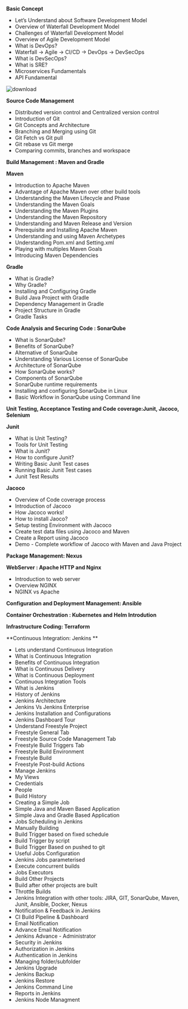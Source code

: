 **Basic Concept**
* Let’s Understand about Software Development Model
* Overview of Waterfall Development Model
* Challenges of Waterfall Development Model
* Overview of Agile Development Model
* What is DevOps?
* Waterfall -> Agile -> CI/CD -> DevOps -> DevSecOps
* What is DevSecOps?
* What is SRE?
* Microservices Fundamentals
* API Fundamental

![download](https://user-images.githubusercontent.com/46215433/197525096-391722d2-10cd-4a12-ae5c-2d9cd347a107.png)


**Source Code Management**

* Distributed version control and Centralized version control
* Introduction of Git
* Git Concepts and Architecture
* Branching and Merging using Git
* Git Fetch vs Git pull
* Git rebase vs Git merge
* Comparing commits, branches and workspace

**Build Management : Maven and Gradle**

**Maven**

* Introduction to Apache Maven
* Advantage of Apache Maven over other build tools
* Understanding the Maven Lifecycle and Phase
* Understanding the Maven Goals
* Understanding the Maven Plugins
* Understanding the Maven Repository
* Understanding and Maven Release and Version
* Prerequisite and Installing Apache Maven
* Understanding and using Maven Archetypes
* Understanding Pom.xml and Setting.xml
* Playing with multiples Maven Goals
* Introducing Maven Dependencies

**Gradle**

* What is Gradle?
* Why Gradle?
* Installing and Configuring Gradle
* Build Java Project with Gradle
* Dependency Management in Gradle
* Project Structure in Gradle
* Gradle Tasks

**Code Analysis and Securing Code : SonarQube**

* What is SonarQube?
* Benefits of SonarQube?
* Alternative of SonarQube
* Understanding Various License of SonarQube
* Architecture of SonarQube
* How SonarQube works?
* Components of SonarQube
* SonarQube runtime requirements
* Installing and configuring SonarQube in Linux
* Basic Workflow in SonarQube using Command line

**Unit Testing, Acceptance Testing and Code coverage:Junit, Jacoco, Selenium**

**Junit**

* What is Unit Testing?
* Tools for Unit Testing
* What is Junit?
* How to configure Junit?
* Writing Basic Junit Test cases
* Running Basic Junit Test cases
* Junit Test Results

**Jacoco**

* Overview of Code coverage process
* Introduction of Jacoco
* How Jacoco works!
* How to install Jaoco?
* Setup testing Environment with Jacoco
* Create test data files using Jacoco and Maven
* Create a Report using Jacoco
* Demo - Complete workflow of Jacoco with Maven and Java Project

**Package  Management: Nexus**

**WebServer : Apache HTTP and Nginx**

* Introduction to web server
* Overview NGINX
* NGINX vs Apache

**Configuration and Deployment Management: Ansible**

**Container Orchestration : Kubernetes and Helm Introdution**

**Infrastructure Coding: Terraform**

**Continuous Integration: Jenkins **

* Lets understand Continuous Integration
* What is Continuous Integration
* Benefits of Continuous Integration
* What is Continuous Delivery
* What is Continuous Deployment
* Continuous Integration Tools
* What is Jenkins
* History of Jenkins
* Jenkins Architecture
* Jenkins Vs Jenkins Enterprise
* Jenkins Installation and Configurations
* Jenkins Dashboard Tour
* Understand Freestyle Project
* Freestyle General Tab
* Freestyle Source Code Management Tab
* Freestyle Build Triggers Tab
* Freestyle Build Environment
* Freestyle Build
* Freestyle Post-build Actions
* Manage Jenkins
* My Views
* Credentials
* People
* Build History
* Creating a Simple Job
* Simple Java and Maven Based Application
* Simple Java and Gradle Based Application
* Jobs Scheduling in Jenkins
* Manually Building
* Build Trigger based on fixed schedule
* Build Trigger by script
* Build Trigger Based on pushed to git
* Useful Jobs Configuration
* Jenkins Jobs parameterised
* Execute concurrent builds
* Jobs Executors
* Build Other Projects
* Build after other projects are built
* Throttle Builds
* Jenkins Integration with other tools: JIRA, GIT, SonarQube, Maven, Junit, Ansible, Docker, Nexus
* Notification & Feedback in Jenkins
* CI Build Pipeline & Dashboard
* Email Notification
* Advance Email Notification
* Jenkins Advance - Administrator
* Security in Jenkins
* Authorization in Jenkins
* Authentication in Jenkins
* Managing folder/subfolder
* Jenkins Upgrade
* Jenkins Backup
* Jenkins Restore
* Jenkins Command Line
* Reports in Jenkins
* Jenkins Node Managment






